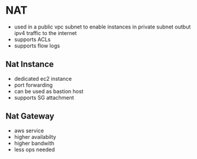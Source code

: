 # NAT
- used in a public vpc subnet to enable instances in private subnet outbut ipv4 traffic to the internet
- supports ACLs
- supports flow logs
## Nat Instance
- dedicated ec2 instance
- port forwarding
- can be used as bastion host
- supports SG attachment
## Nat Gateway
- aws service
- higher availabilty
- higher bandwith
- less ops needed

